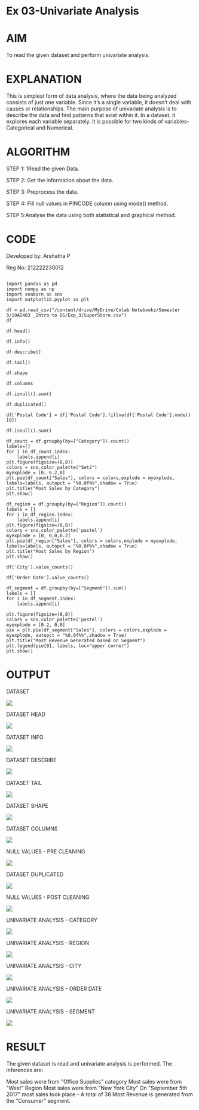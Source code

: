 # Ex 03-Univariate Analysis

# AIM
To read the given dataset and perform univariate analysis.

# EXPLANATION
This is simplest form of data analysis, where the data being analyzed consists of just one variable. Since it’s a single variable, it doesn’t deal with causes or relationships. The main purpose of univariate analysis is to describe the data and find patterns that exist within it. In a dataset, it explores each variable separately. It is possible for two kinds of variables- Categorical and Numerical.

# ALGORITHM
STEP 1: 1Read the given Data.

STEP 2: Get the information about the data.

STEP 3: Preprocess the data.

STEP 4: Fill null values in PINCODE column using mode() method.

STEP 5:Analyse the data using both statistical and graphical method.

# CODE
Developed by: Arshatha P

Reg No: 212222230012

```Py

import pandas as pd
import numpy as np
import seaborn as sns
import matplotlib.pyplot as plt

df = pd.read_csv("/content/drive/MyDrive/Colab Notebooks/Semester 3/19AI403 _Intro to DS/Exp_3/SuperStore.csv")
df

df.head()

df.info()

df.describe()

df.tail()

df.shape

df.columns

df.isnull().sum()

df.duplicated()

df['Postal Code'] = df['Postal Code'].fillna(df['Postal Code'].mode()[0])

df.isnull().sum()

df_count = df.groupby(by=["Category"]).count()
labels=[]
for i in df_count.index:
    labels.append(i)
plt.figure(figsize=(8,8))
colors = sns.color_palette("Set2")
myexplode = [0, 0.2,0]
plt.pie(df_count["Sales"], colors = colors,explode = myexplode, labels=labels, autopct = "%0.0f%%",shadow = True) 
plt.title("Most Sales by Category")
plt.show()

df_region = df.groupby(by=["Region"]).count()
labels = []
for i in df_region.index:
    labels.append(i)
plt.figure(figsize=(8,8))
colors = sns.color_palette('pastel')
myexplode = [0, 0,0,0.2]
plt.pie(df_region["Sales"], colors = colors,explode = myexplode, labels=labels, autopct = "%0.0f%%",shadow = True)
plt.title("Most Sales by Region")
plt.show()

df['City'].value_counts()

df['Order Date'].value_counts()

df_segment = df.groupby(by=["Segment"]).sum()
labels = []
for i in df_segment.index:
    labels.append(i)

plt.figure(figsize=(8,8))
colors = sns.color_palette('pastel')
myexplode = [0.2, 0,0]
pie = plt.pie(df_segment["Sales"], colors = colors,explode = myexplode, autopct = "%0.0f%%",shadow = True)
plt.title("Most Revenue Generated based on Segment")
plt.legend(pie[0], labels, loc="upper corner")
plt.show()
```

# OUTPUT

DATASET

![](/out%201.png)

DATASET HEAD

![](/out%202.png)

DATASET INFO

![](/out%203.png)

DATASET DESCRIBE

![](/out%204.png)

DATASET TAIL

![](/out%205.png)

DATASET SHAPE

![](/out%206.png)

DATASET COLUMNS

![](/out%207.png)

NULL VALUES - PRE CLEANING

![](/out%208.png)

DATASET DUPLICATED

![](/out%209.png)

NULL VALUES - POST CLEANING

![](/out%2010.png)

UNIVARIATE ANALYSIS - CATEGORY

![](/out%2011.png)

UNIVARIATE ANALYSIS - REGION

![](/out%2012.png)

UNIVARIATE ANALYSIS - CITY

![](/out%2013.png)

UNIVARIATE ANALYSIS - ORDER DATE

![](/out%2014.png)

UNIVARIATE ANALYSIS - SEGMENT

![](/out%2015.png)


# RESULT

The given dataset is read and univariate analysis is performed. The inferences are:

Most sales were from "Office Supplies" category
Most sales were from "West" Region
Most sales were from "New York City"
On "September 5th 2017" most sales took place - A total of 38
Most Revenue is generated from the "Consumer" segment.
